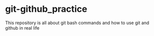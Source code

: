 # git-github_practice
This repository is all about git bash commands and how to use git and github in real life
